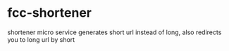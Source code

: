 # fcc-shortener
shortener micro service generates short url instead of long, also redirects you to long url by short
